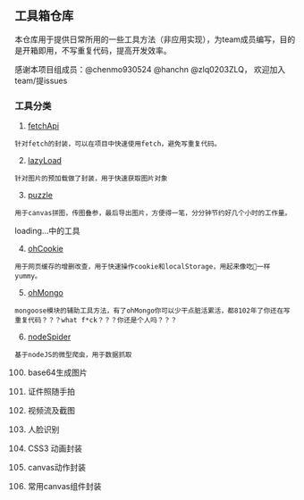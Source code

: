 ## 工具箱仓库

本仓库用于提供日常所用的一些工具方法（非应用实现），为team成员编写，目的是开箱即用，不写重复代码，提高开发效率。

感谢本项目组成员：@chenmo930524 @hanchn @zlq0203ZLQ， 欢迎加入team/提issues

### 工具分类

1. [fetchApi](./fetchApi)
```
针对fetch的封装，可以在项目中快速使用fetch，避免写重复代码。
```

2. [lazyLoad](./lazyLoad)

```
针对图片的预加载做了封装，用于快速获取图片对象
```

3. [puzzle](./puzzle)

```
用于canvas拼图，传图叠参，最后导出图片，方便得一笔，分分钟节约好几个小时的工作量。
```

loading...中的工具

4. [ohCookie](./)

```
用于网页缓存的增删改查，用于快速操作cookie和localStorage，用起来像吃🍪一样yummy。
```

5. [ohMongo](./)

```
mongoose模块的辅助工具方法，有了ohMongo你可以少干点脏活累活，都8102年了你还在写重复代码？？？what f*ck？？？你还是个人吗？？？
```


6. [nodeSpider](./)

```
基于nodeJS的微型爬虫，用于数据抓取
```

100. base64生成图片



6. 证件照随手拍

7. 视频流及截图

8. 人脸识别

9. CSS3 动画封装

10. canvas动作封装

11. 常用canvas组件封装